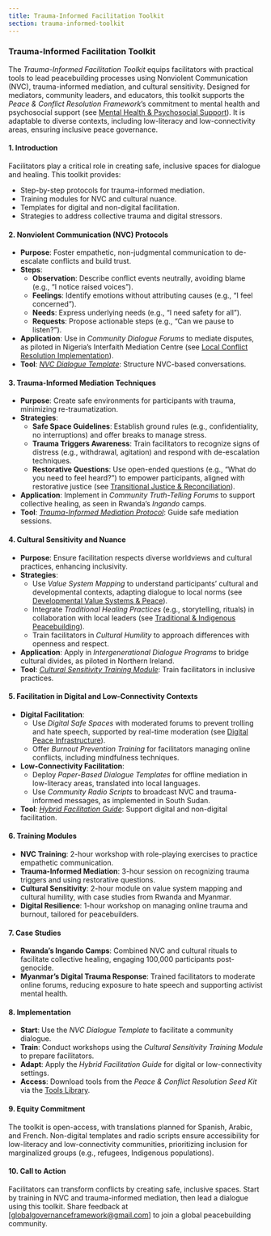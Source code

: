 ```yaml
---
title: Trauma-Informed Facilitation Toolkit
section: trauma-informed-toolkit
---
```


### Trauma-Informed Facilitation Toolkit

The *Trauma-Informed Facilitation Toolkit* equips facilitators with practical tools to lead peacebuilding processes using Nonviolent Communication (NVC), trauma-informed mediation, and cultural sensitivity. Designed for mediators, community leaders, and educators, this toolkit supports the *Peace & Conflict Resolution Framework*’s commitment to mental health and psychosocial support (see [Mental Health & Psychosocial Support](/framework/docs/implementation/peace#mental-health)). It is adaptable to diverse contexts, including low-literacy and low-connectivity areas, ensuring inclusive peace governance.

#### 1. Introduction
Facilitators play a critical role in creating safe, inclusive spaces for dialogue and healing. This toolkit provides:
- Step-by-step protocols for trauma-informed mediation.
- Training modules for NVC and cultural nuance.
- Templates for digital and non-digital facilitation.
- Strategies to address collective trauma and digital stressors.

#### 2. Nonviolent Communication (NVC) Protocols
- **Purpose**: Foster empathetic, non-judgmental communication to de-escalate conflicts and build trust.
- **Steps**:
  - **Observation**: Describe conflict events neutrally, avoiding blame (e.g., “I notice raised voices”).
  - **Feelings**: Identify emotions without attributing causes (e.g., “I feel concerned”).
  - **Needs**: Express underlying needs (e.g., “I need safety for all”).
  - **Requests**: Propose actionable steps (e.g., “Can we pause to listen?”).
- **Application**: Use in *Community Dialogue Forums* to mediate disputes, as piloted in Nigeria’s Interfaith Mediation Centre (see [Local Conflict Resolution Implementation](/framework/docs/implementation/peace#local-implementation)).
- **Tool**: *[NVC Dialogue Template](/framework/tools/peace/nvc-dialogue-template-en.pdf)*: Structure NVC-based conversations.

#### 3. Trauma-Informed Mediation Techniques
- **Purpose**: Create safe environments for participants with trauma, minimizing re-traumatization.
- **Strategies**:
  - **Safe Space Guidelines**: Establish ground rules (e.g., confidentiality, no interruptions) and offer breaks to manage stress.
  - **Trauma Triggers Awareness**: Train facilitators to recognize signs of distress (e.g., withdrawal, agitation) and respond with de-escalation techniques.
  - **Restorative Questions**: Use open-ended questions (e.g., “What do you need to feel heard?”) to empower participants, aligned with restorative justice (see [Transitional Justice & Reconciliation](/framework/docs/implementation/peace#transitional-justice)).
- **Application**: Implement in *Community Truth-Telling Forums* to support collective healing, as seen in Rwanda’s *Ingando* camps.
- **Tool**: *[Trauma-Informed Mediation Protocol](/framework/tools/peace/trauma-informed-mediation-protocol-en.pdf)*: Guide safe mediation sessions.

#### 4. Cultural Sensitivity and Nuance
- **Purpose**: Ensure facilitation respects diverse worldviews and cultural practices, enhancing inclusivity.
- **Strategies**:
  - Use *Value System Mapping* to understand participants’ cultural and developmental contexts, adapting dialogue to local norms (see [Developmental Value Systems & Peace](/framework/docs/implementation/peace#developmental-value-systems)).
  - Integrate *Traditional Healing Practices* (e.g., storytelling, rituals) in collaboration with local leaders (see [Traditional & Indigenous Peacebuilding](/framework/docs/implementation/peace#indigenous-integration)).
  - Train facilitators in *Cultural Humility* to approach differences with openness and respect.
- **Application**: Apply in *Intergenerational Dialogue Programs* to bridge cultural divides, as piloted in Northern Ireland.
- **Tool**: *[Cultural Sensitivity Training Module](/framework/tools/peace/cultural-sensitivity-module-en.pdf)*: Train facilitators in inclusive practices.

#### 5. Facilitation in Digital and Low-Connectivity Contexts
- **Digital Facilitation**:
  - Use *Digital Safe Spaces* with moderated forums to prevent trolling and hate speech, supported by real-time moderation (see [Digital Peace Infrastructure](/framework/docs/implementation/peace#digital-infrastructure)).
  - Offer *Burnout Prevention Training* for facilitators managing online conflicts, including mindfulness techniques.
- **Low-Connectivity Facilitation**:
  - Deploy *Paper-Based Dialogue Templates* for offline mediation in low-literacy areas, translated into local languages.
  - Use *Community Radio Scripts* to broadcast NVC and trauma-informed messages, as implemented in South Sudan.
- **Tool**: *[Hybrid Facilitation Guide](/framework/tools/peace/hybrid-facilitation-guide-en.pdf)*: Support digital and non-digital facilitation.

#### 6. Training Modules
- **NVC Training**: 2-hour workshop with role-playing exercises to practice empathetic communication.
- **Trauma-Informed Mediation**: 3-hour session on recognizing trauma triggers and using restorative questions.
- **Cultural Sensitivity**: 2-hour module on value system mapping and cultural humility, with case studies from Rwanda and Myanmar.
- **Digital Resilience**: 1-hour workshop on managing online trauma and burnout, tailored for peacebuilders.

#### 7. Case Studies
- **Rwanda’s Ingando Camps**: Combined NVC and cultural rituals to facilitate collective healing, engaging 100,000 participants post-genocide.
- **Myanmar’s Digital Trauma Response**: Trained facilitators to moderate online forums, reducing exposure to hate speech and supporting activist mental health.

#### 8. Implementation
- **Start**: Use the *NVC Dialogue Template* to facilitate a community dialogue.
- **Train**: Conduct workshops using the *Cultural Sensitivity Training Module* to prepare facilitators.
- **Adapt**: Apply the *Hybrid Facilitation Guide* for digital or low-connectivity settings.
- **Access**: Download tools from the *Peace & Conflict Resolution Seed Kit* via the [Tools Library](/framework/tools/peace).

#### 9. Equity Commitment
The toolkit is open-access, with translations planned for Spanish, Arabic, and French. Non-digital templates and radio scripts ensure accessibility for low-literacy and low-connectivity communities, prioritizing inclusion for marginalized groups (e.g., refugees, Indigenous populations).

#### 10. Call to Action
Facilitators can transform conflicts by creating safe, inclusive spaces. Start by training in NVC and trauma-informed mediation, then lead a dialogue using this toolkit. Share feedback at [globalgovernanceframework@gmail.com] to join a global peacebuilding community.